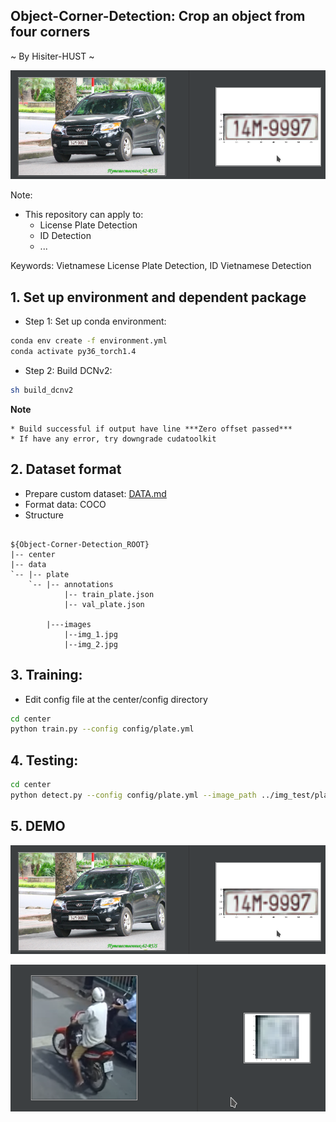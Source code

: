 ## Object-Corner-Detection: Crop an object from four corners
~ By Hisiter-HUST ~ 

![demo_1](demo/result_1.png)


Note:
- This repository can apply to:
  + License Plate Detection 
  + ID Detection 
  + ...

Keywords: Vietnamese License Plate Detection, ID Vietnamese Detection
## 1. Set up environment and dependent package 
- Step 1: Set up conda environment:
```bash
conda env create -f environment.yml
conda activate py36_torch1.4
```
- Step 2: Build DCNv2:

```bash
sh build_dcnv2
```
**Note** 

    * Build successful if output have line ***Zero offset passed***
    * If have any error, try downgrade cudatoolkit  
## 2. Dataset format 
- Prepare custom dataset: [DATA.md](https://github.com/hisiter97/Object-Corner-Detection/blob/master/data/DATA.md)
- Format data: COCO
- Structure
```text

${Object-Corner-Detection_ROOT}
|-- center
|-- data
`-- |-- plate
    `-- |-- annotations
            |-- train_plate.json
            |-- val_plate.json

        |---images
            |--img_1.jpg
            |--img_2.jpg
```
## 3. Training:
- Edit config file at the center/config directory 
```bash
cd center 
python train.py --config config/plate.yml 
```

## 4. Testing:
```bash
cd center
python detect.py --config config/plate.yml --image_path ../img_test/plate.jpg 
```

## 5. DEMO 
![demo_1](demo/result_1.png)

![demo_2](demo/result_2.png)
